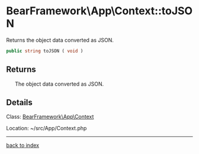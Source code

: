 # BearFramework\App\Context::toJSON

Returns the object data converted as JSON.

```php
public string toJSON ( void )
```

## Returns

&nbsp;&nbsp;&nbsp;&nbsp;&nbsp;&nbsp;The object data converted as JSON.

## Details

Class: [BearFramework\App\Context](bearframework.app.context.class.md)

Location: ~/src/App/Context.php

---

[back to index](index.md)

